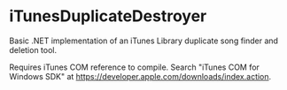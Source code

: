 iTunesDuplicateDestroyer
========================

Basic .NET implementation of an iTunes Library duplicate song finder and deletion tool.

Requires iTunes COM reference to compile.
Search "iTunes COM for Windows SDK" at https://developer.apple.com/downloads/index.action.
